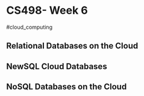 # CS498- Week 6

#cloud_computing

## Relational Databases on the Cloud

## NewSQL Cloud Databases

## NoSQL Databases on the Cloud
